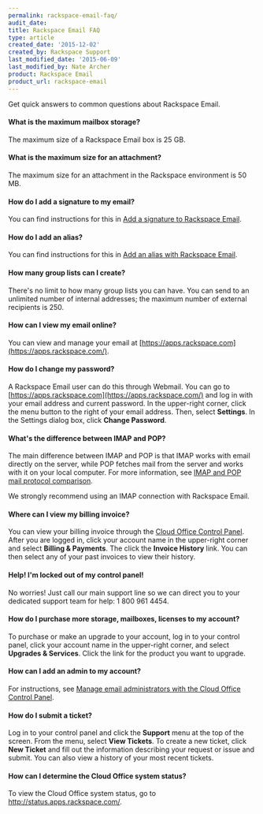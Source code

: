 ```yaml
---
permalink: rackspace-email-faq/
audit_date:
title: Rackspace Email FAQ
type: article
created_date: '2015-12-02'
created_by: Rackspace Support
last_modified_date: '2015-06-09'
last_modified_by: Nate Archer
product: Rackspace Email
product_url: rackspace-email
---
```


Get quick answers to common questions about Rackspace Email.

#### What is the maximum mailbox storage?

The maximum size of a Rackspace Email box is 25 GB.

#### What is the maximum size for an attachment?

The maximum size for an attachment in the Rackspace environment is 50 MB.

#### How do I add a signature to my email?

You can find instructions for this in [Add a signature to Rackspace Email](/how-to/adding-a-signature-to-rackspace-email).

#### How do I add an alias?

You can find instructions for this in [Add an alias with Rackspace Email](/how-to/adding-an-alias-with-rackspace-email).

#### How many group lists can I create?

There's no limit to how many group lists you can have. You can send to an unlimited number of internal addresses; the maximum number of external recipients is 250.

#### How can I view my email online?

You can view and manage your email at [https://apps.rackspace.com](https://apps.rackspace.com/).

#### How do I change my password?

A Rackspace Email user can do this through Webmail. You can go to [https://apps.rackspace.com](https://apps.rackspace.com/) and log in with your email address and current password. In the upper-right corner, click the menu button to the right of your email address. Then, select **Settings**. In the Settings dialog box, click **Change Password**.

#### What's the difference between IMAP and POP?

The main difference between IMAP and POP is that IMAP works with email directly on the server, while POP fetches mail from the server and works with it on your local computer. For more information, see [IMAP and POP mail protocol comparison](/how-to/imap-and-pop-mail-protocol-comparison).

We strongly recommend using an IMAP connection with Rackspace Email.

#### Where can I view my billing invoice?

You can view your billing invoice through the [Cloud Office Control Panel](https://cp.rackspace.com/Login.aspx?ReturnUrl=%2f). After you are logged in, click your account name in the upper-right corner and select **Billing & Payments**. The click the **Invoice History** link. You can then select any of your past invoices to view their history.

#### Help! I'm locked out of my control panel!

No worries! Just call our main support line so we can direct you to your dedicated support team for help: 1 800 961 4454.

#### How do I purchase more storage, mailboxes, licenses to my account?

To purchase or make an upgrade to your account, log in to your control panel, click your account name in the upper-right corner, and select **Upgrades & Services**. Click the link for the product you want to upgrade.

#### How can I add an admin to my account?

For instructions, see [Manage email administrators with the Cloud Office Control Panel](/how-to/manage-email-administrators-with-the-cloud-office-control-panel).

#### How do I submit a ticket?

Log in to your control panel and click the **Support** menu at the top of the screen. From the menu, select **View Tickets**. To create a new ticket, click **New Ticket** and fill out the information describing your request or issue and submit. You can also view a history of your most recent tickets.

#### How can I determine the Cloud Office system status?

To view the Cloud Office system status, go to <http://status.apps.rackspace.com/>.
